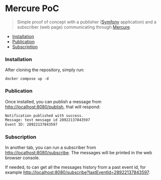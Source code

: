 # Mercure PoC

> Simple proof of concept with a publisher ([Symfony](https://symfony.com) application) and a subscriber (web page) communicating through [Mercure](https://mercure.rocks).

<!-- TOC -->
* [Installation](#installation)
* [Publication](#publication)
* [Subscription](#subscription)
<!-- TOC -->

### Installation

After cloning the repository, simply run:

```shell
docker compose up -d
```

### Publication

Once installed, you can publish a message from [http://localhost:8080/publish](http://localhost:8080/publish), that will respond:

```html
Notification published with success.
Message: test message id 28922137843597
Event ID: 28922137843597
```

### Subscription

In another tab, you can run a subscriber from [http://localhost:8080/subscribe](http://localhost:8080/subscribe).
The messages will be printed in the web browser console.

If needed, to can get all the messages history from a past event id, for example [http://localhost:8080/subscribe?lastEventId=28922137843597](http://localhost:8080/subscribe?lastEventId=28922137843597).